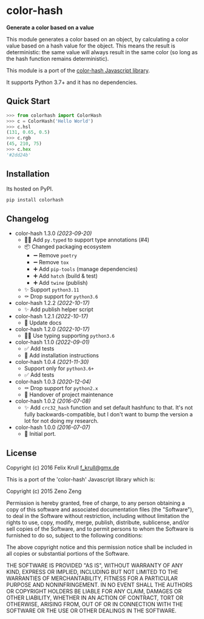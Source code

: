 # color-hash

**Generate a color based on a value**

This module generates a color based on an object, by calculating a color value
based on a hash value for the object. This means the result is deterministic:
the same value will always result in the same color (so long as the hash
function remains deterministic).

This module is a port of the [color-hash Javascript library](https://github.com/zenozeng/color-hash).

It supports Python 3.7+ and it has no dependencies.

## Quick Start

```python
>>> from colorhash import ColorHash
>>> c = ColorHash('Hello World')
>>> c.hsl
(131, 0.65, 0.5)
>>> c.rgb
(45, 210, 75)
>>> c.hex
'#2dd24b'
```

## Installation

Its hosted on PyPI.

```bash
pip install colorhash
```

## Changelog

- color-hash 1.3.0 *(2023-09-20)*
  - 🧑‍💻 Add `py.typed` to support type annotations (#4)
  - 📦 Changed packaging ecosystem
    - ➖ Remove `poetry`
    - ➖ Remove `tox`
    - ➕ Add `pip-tools` (manage dependencies)
    - ➕ Add `hatch` (build & test)
    - ➕ Add `twine` (publish)
  - ✨ Support `python3.11`
  - ⚰️ Drop support for `python3.6`
- color-hash 1.2.2 *(2022-10-17)*
  - ✨ Add publish helper script
- color-hash 1.2.1 *(2022-10-17)*
  - 📝 Update docs
- color-hash 1.2.0 *(2022-10-17)*
  - 🧑‍💻 Use typing supporting `python3.6`
- color-hash 1.1.0 *(2022-09-01)*
  - ✅ Add tests
  - 🚸 Add installation instructions
- color-hash 1.0.4 *(2021-11-30)*
  - Support only for `python3.6+`
  - ✅ Add tests
- color-hash 1.0.3 *(2020-12-04)*
  - ⚰️ Drop support for `python2.x`
  - 🎉 Handover of project maintenance
- color-hash 1.0.2 *(2016-07-08)*
  - ✨ Add ``crc32_hash`` function and set default hashfunc to that. It's not
    fully backwards-compatible, but I don't want to bump the version a lot for
    not doing my research.
- color-hash 1.0.0 *(2016-07-07)*
  - 🎉 Initial port.

## License

Copyright (c) 2016 Felix Krull <f_krull@gmx.de>

This is a port of the 'color-hash' Javascript library which is:

Copyright (c) 2015 Zeno Zeng

Permission is hereby granted, free of charge, to any person obtaining a copy of
this software and associated documentation files (the "Software"), to deal in
the Software without restriction, including without limitation the rights to
use, copy, modify, merge, publish, distribute, sublicense, and/or sell copies of
the Software, and to permit persons to whom the Software is furnished to do so,
subject to the following conditions:

The above copyright notice and this permission notice shall be included in all
copies or substantial portions of the Software.

THE SOFTWARE IS PROVIDED "AS IS", WITHOUT WARRANTY OF ANY KIND, EXPRESS OR
IMPLIED, INCLUDING BUT NOT LIMITED TO THE WARRANTIES OF MERCHANTABILITY, FITNESS
FOR A PARTICULAR PURPOSE AND NONINFRINGEMENT. IN NO EVENT SHALL THE AUTHORS OR
COPYRIGHT HOLDERS BE LIABLE FOR ANY CLAIM, DAMAGES OR OTHER LIABILITY, WHETHER
IN AN ACTION OF CONTRACT, TORT OR OTHERWISE, ARISING FROM, OUT OF OR IN
CONNECTION WITH THE SOFTWARE OR THE USE OR OTHER DEALINGS IN THE SOFTWARE.
